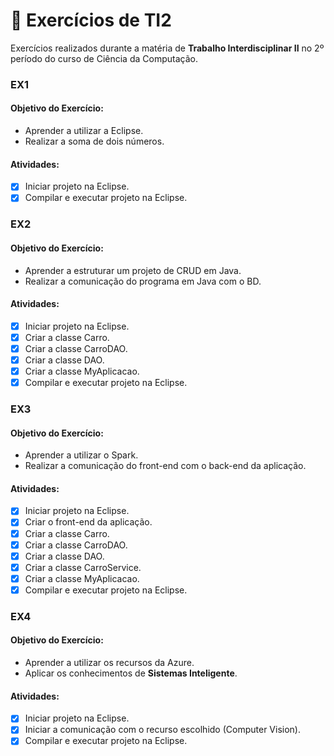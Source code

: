 # 📝 Exercícios de TI2
Exercícios realizados durante a matéria de **Trabalho Interdisciplinar II** no 2º período do curso de Ciência da Computação.

### EX1
#### **Objetivo do Exercício:**
   - Aprender a utilizar a Eclipse.
   - Realizar a soma de dois números.

#### **Atividades:**
   - [x] Iniciar projeto na Eclipse.
   - [x] Compilar e executar projeto na Eclipse.

### EX2
#### **Objetivo do Exercício:**
   - Aprender a estruturar um projeto de CRUD em Java.
   - Realizar a comunicação do programa em Java com o BD.

#### **Atividades:**
   - [x] Iniciar projeto na Eclipse.
   - [x] Criar a classe Carro.
   - [x] Criar a classe CarroDAO.
   - [x] Criar a classe DAO.
   - [x] Criar a classe MyAplicacao.
   - [x] Compilar e executar projeto na Eclipse.

### EX3
#### **Objetivo do Exercício:**
   - Aprender a utilizar o Spark.
   - Realizar a comunicação do front-end com o back-end da aplicação.

#### **Atividades:**
   - [x] Iniciar projeto na Eclipse.
   - [x] Criar o front-end da aplicação.
   - [x] Criar a classe Carro.
   - [x] Criar a classe CarroDAO.
   - [x] Criar a classe DAO.
   - [x] Criar a classe CarroService.
   - [x] Criar a classe MyAplicacao.
   - [x] Compilar e executar projeto na Eclipse.

### EX4
#### **Objetivo do Exercício:**
   - Aprender a utilizar os recursos da Azure.
   - Aplicar os conhecimentos de **Sistemas Inteligente**.

#### **Atividades:**
   - [x] Iniciar projeto na Eclipse.
   - [x] Iniciar a comunicação com o recurso escolhido (Computer Vision).
   - [x] Compilar e executar projeto na Eclipse.
